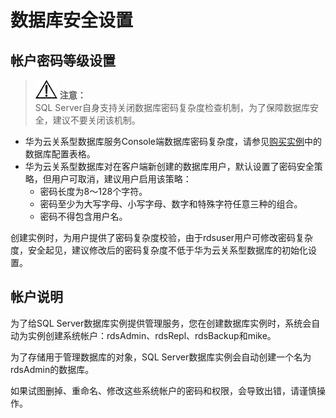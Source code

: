 # 数据库安全设置<a name="TOPIC_0142028512"></a>

## 帐户密码等级设置<a name="section5980155415126"></a>

>![](public_sys-resources/icon-notice.gif) **注意：**   
>SQL Server自身支持关闭数据库密码复杂度检查机制，为了保障数据库安全，建议不要关闭该机制。  

-   华为云关系型数据库服务Console端数据库密码复杂度，请参见[购买实例](https://support.huaweicloud.com/qs-rds/zh-cn_topic_0053089697.html)中的数据库配置表格。
-   华为云关系型数据库对在客户端新创建的数据库用户，默认设置了密码安全策略，但用户可取消，建议用户启用该策略：
    -   密码长度为8～128个字符。
    -   密码至少为大写字母、小写字母、数字和特殊字符任意三种的组合。
    -   密码不得包含用户名。


创建实例时，为用户提供了密码复杂度校验，由于rdsuser用户可修改密码复杂度，安全起见，建议修改后的密码复杂度不低于华为云关系型数据库的初始化设置。

## 帐户说明<a name="section4234913215110"></a>

为了给SQL Server数据库实例提供管理服务，您在创建数据库实例时，系统会自动为实例创建系统帐户：rdsAdmin、rdsRepl、rdsBackup和mike。

为了存储用于管理数据库的对象，SQL Server数据库实例会自动创建一个名为rdsAdmin的数据库。

如果试图删掉、重命名、修改这些系统帐户的密码和权限，会导致出错，请谨慎操作。

